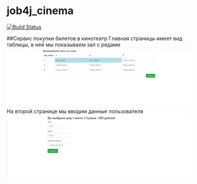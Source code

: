 # job4j_cinema
[![Build Status](https://app.travis-ci.com/demonick82/job4j_cinema.svg?branch=master)](https://app.travis-ci.com/demonick82/job4j_cinema)

##Сервис покупки билетов в кинотеатр
Главная страницы имеет вид таблицы, в ней мы показываем зал с рядами
![ScreenShot](images/1.jpg "index.html")
На второй странице мы вводим данные пользователя
![ScreenShot](images/2.jpg "payment.html")
